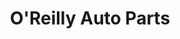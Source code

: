 ---
title: "O'Reilly Auto Parts"
url: /baton-rouge/oreilly-auto-parts-airline-highway/
shop: car parts
---